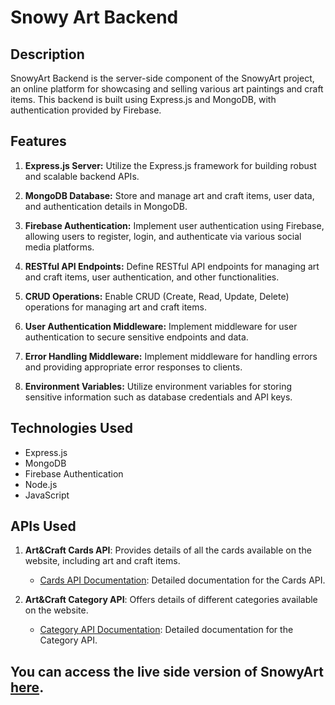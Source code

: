 # Snowy Art Backend

## Description

SnowyArt Backend is the server-side component of the SnowyArt project, an online platform for showcasing and selling various art paintings and craft items. This backend is built using Express.js and MongoDB, with authentication provided by Firebase.

## Features

1. **Express.js Server:** Utilize the Express.js framework for building robust and scalable backend APIs.

2. **MongoDB Database:** Store and manage art and craft items, user data, and authentication details in MongoDB.

3. **Firebase Authentication:** Implement user authentication using Firebase, allowing users to register, login, and authenticate via various social media platforms.

4. **RESTful API Endpoints:** Define RESTful API endpoints for managing art and craft items, user authentication, and other functionalities.

5. **CRUD Operations:** Enable CRUD (Create, Read, Update, Delete) operations for managing art and craft items.

6. **User Authentication Middleware:** Implement middleware for user authentication to secure sensitive endpoints and data.

7. **Error Handling Middleware:** Implement middleware for handling errors and providing appropriate error responses to clients.

8. **Environment Variables:** Utilize environment variables for storing sensitive information such as database credentials and API keys.

## Technologies Used

- Express.js
- MongoDB
- Firebase Authentication
- Node.js
- JavaScript

## APIs Used

1. **Art&Craft Cards API**: Provides details of all the cards available on the website, including art and craft items.

   - [Cards API Documentation](link_to_cards_api): Detailed documentation for the Cards API.

2. **Art&Craft Category API**: Offers details of different categories available on the website.
   - [Category API Documentation](link_to_category_api): Detailed documentation for the Category API.

## You can access the live side version of SnowyArt [here](https://snowy-art.web.app/).
